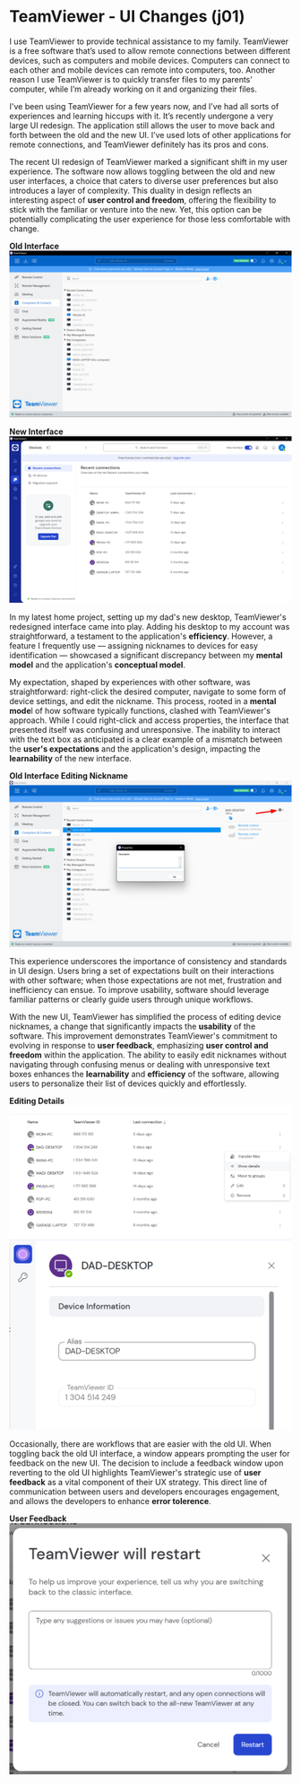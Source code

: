 # TeamViewer - UI Changes (j01)

I use TeamViewer to provide technical assistance to my family. TeamViewer is a free software that’s used to allow remote connections between different devices, such as computers and mobile devices. Computers can connect to each other and mobile devices can remote into computers, too. Another reason I use TeamViewer is to quickly transfer files to my parents’ computer, while I’m already working on it and organizing their files.

I've been using TeamViewer for a few years now, and I’ve had all sorts of experiences and learning hiccups with it. It’s recently undergone a very large UI redesign. The application still allows the user to move back and forth between the old and the new UI. I’ve used lots of other applications for remote connections, and TeamViewer definitely has its pros and cons.

The recent UI redesign of TeamViewer marked a significant shift in my user experience. The software now allows toggling between the old and new user interfaces, a choice that caters to diverse user preferences but also introduces a layer of complexity. This duality in design reflects an interesting aspect of **user control and freedom**, offering the flexibility to stick with the familiar or venture into the new. Yet, this option can be potentially complicating the user experience for those less comfortable with change.

**Old Interface**
![Old Interface](../assets/Old_Interface.png "Old Interface")

**New Interface**
![New Interface](../assets/New_Interface.png "New Interface")

In my latest home project, setting up my dad's new desktop, TeamViewer's redesigned interface came into play. Adding his desktop to my account was straightforward, a testament to the application's **efficiency**. However, a feature I frequently use — assigning nicknames to devices for easy identification — showcased a significant discrepancy between my **mental model** and the application's **conceptual model**. 

My expectation, shaped by experiences with other software, was straightforward: right-click the desired computer, navigate to some form of device settings, and edit the nickname. This process, rooted in a **mental mode**l of how software typically functions, clashed with TeamViewer's approach. While I could right-click and access properties, the interface that presented itself was confusing and unresponsive. The inability to interact with the text box as anticipated is a clear example of a mismatch between the **user's expectations** and the application's design, impacting the **learnability** of the new interface.

**Old Interface Editing Nickname**
![Editing Nickname](../assets/Description_Issue.png)

This experience underscores the importance of consistency and standards in UI design. Users bring a set of expectations built on their interactions with other software; when those expectations are not met, frustration and inefficiency can ensue. To improve usability, software should leverage familiar patterns or clearly guide users through unique workflows.

With the new UI, TeamViewer has simplified the process of editing device nicknames, a change that significantly impacts the **usability** of the software. This improvement demonstrates TeamViewer's commitment to evolving in response to **user feedback**, emphasizing **user control and freedom** within the application. The ability to easily edit nicknames without navigating through confusing menus or dealing with unresponsive text boxes enhances the **learnability** and **efficiency** of the software, allowing users to personalize their list of devices quickly and effortlessly.

**Editing Details**
![Editing Details](../assets/NewUI_EditDetails.png)
![Editing Alias](../assets/NewUI_EditAlias.png)

Occasionally, there are workflows that are easier with the old UI. When toggling back the old UI interface, a window appears prompting the user for feedback on the new UI. The decision to include a feedback window upon reverting to the old UI highlights TeamViewer's strategic use of **user feedback** as a vital component of their UX strategy. This direct line of communication between users and developers encourages engagement, and allows the developers to enhance **error tolerence**.

**User Feedback**
![User Feedback](../assets/UIFeedback.png)
